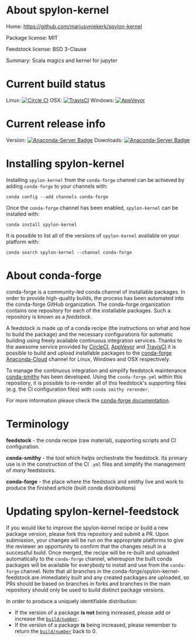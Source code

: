 About spylon-kernel
===================

Home: https://github.com/mariusvniekerk/spylon-kernel

Package license: MIT

Feedstock license: BSD 3-Clause

Summary: Scala magics and kernel for jupyter



Current build status
====================

Linux: [![Circle CI](https://circleci.com/gh/conda-forge/spylon-kernel-feedstock.svg?style=shield)](https://circleci.com/gh/conda-forge/spylon-kernel-feedstock)
OSX: [![TravisCI](https://travis-ci.org/conda-forge/spylon-kernel-feedstock.svg?branch=master)](https://travis-ci.org/conda-forge/spylon-kernel-feedstock)
Windows: [![AppVeyor](https://ci.appveyor.com/api/projects/status/github/conda-forge/spylon-kernel-feedstock?svg=True)](https://ci.appveyor.com/project/conda-forge/spylon-kernel-feedstock/branch/master)

Current release info
====================
Version: [![Anaconda-Server Badge](https://anaconda.org/conda-forge/spylon-kernel/badges/version.svg)](https://anaconda.org/conda-forge/spylon-kernel)
Downloads: [![Anaconda-Server Badge](https://anaconda.org/conda-forge/spylon-kernel/badges/downloads.svg)](https://anaconda.org/conda-forge/spylon-kernel)

Installing spylon-kernel
========================

Installing `spylon-kernel` from the `conda-forge` channel can be achieved by adding `conda-forge` to your channels with:

```
conda config --add channels conda-forge
```

Once the `conda-forge` channel has been enabled, `spylon-kernel` can be installed with:

```
conda install spylon-kernel
```

It is possible to list all of the versions of `spylon-kernel` available on your platform with:

```
conda search spylon-kernel --channel conda-forge
```


About conda-forge
=================

conda-forge is a community-led conda channel of installable packages.
In order to provide high-quality builds, the process has been automated into the
conda-forge GitHub organization. The conda-forge organization contains one repository
for each of the installable packages. Such a repository is known as a *feedstock*.

A feedstock is made up of a conda recipe (the instructions on what and how to build
the package) and the necessary configurations for automatic building using freely
available continuous integration services. Thanks to the awesome service provided by
[CircleCI](https://circleci.com/), [AppVeyor](http://www.appveyor.com/)
and [TravisCI](https://travis-ci.org/) it is possible to build and upload installable
packages to the [conda-forge](https://anaconda.org/conda-forge)
[Anaconda-Cloud](http://docs.anaconda.org/) channel for Linux, Windows and OSX respectively.

To manage the continuous integration and simplify feedstock maintenance
[conda-smithy](http://github.com/conda-forge/conda-smithy) has been developed.
Using the ``conda-forge.yml`` within this repository, it is possible to re-render all of
this feedstock's supporting files (e.g. the CI configuration files) with ``conda smithy rerender``.

For more information please check the [conda-forge documentation](https://conda-forge.org/docs/).

Terminology
===========

**feedstock** - the conda recipe (raw material), supporting scripts and CI configuration.

**conda-smithy** - the tool which helps orchestrate the feedstock.
                   Its primary use is in the construction of the CI ``.yml`` files
                   and simplify the management of *many* feedstocks.

**conda-forge** - the place where the feedstock and smithy live and work to
                  produce the finished article (built conda distributions)


Updating spylon-kernel-feedstock
================================

If you would like to improve the spylon-kernel recipe or build a new
package version, please fork this repository and submit a PR. Upon submission,
your changes will be run on the appropriate platforms to give the reviewer an
opportunity to confirm that the changes result in a successful build. Once
merged, the recipe will be re-built and uploaded automatically to the
`conda-forge` channel, whereupon the built conda packages will be available for
everybody to install and use from the `conda-forge` channel.
Note that all branches in the conda-forge/spylon-kernel-feedstock are
immediately built and any created packages are uploaded, so PRs should be based
on branches in forks and branches in the main repository should only be used to
build distinct package versions.

In order to produce a uniquely identifiable distribution:
 * If the version of a package **is not** being increased, please add or increase
   the [``build/number``](http://conda.pydata.org/docs/building/meta-yaml.html#build-number-and-string).
 * If the version of a package **is** being increased, please remember to return
   the [``build/number``](http://conda.pydata.org/docs/building/meta-yaml.html#build-number-and-string)
   back to 0.